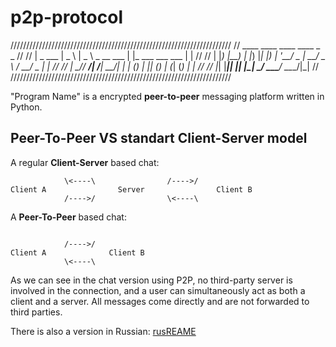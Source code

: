 # p2p-protocol

//////////////////////////////////////////////////////////////////////
//    ____ ____  ____       ____            _                  _    //
//   |  _ \___ \|  _ \     |  _ \ _ __ ___ | |_ ___   ___ ___ | |   //
//   | |_) |__) | |_) |____| |_) | '__/ _ \| __/ _ \ / __/ _ \| |   //
//   |  __// __/|  __/_____|  __/| | | (_) | || (_) | (_| (_) | |   //
//   |_|  |_____|_|        |_|   |_|  \___/ \__\___/ \___\___/|_|   //
//////////////////////////////////////////////////////////////////////

"Program Name" is a encrypted **peer-to-peer** messaging platform written in Python.

## **Peer-To-Peer** VS standart **Client-Server** model

 A regular **Client-Server** based chat:
```
            \<----\                /---->/  
Client A                Server                Client B 
            /---->/                \<----\
```

 A **Peer-To-Peer** based chat:
```

            /---->/  
Client A              Client B 
            \<----\
```

As we can see in the chat version using P2P, no third-party server is involved in the connection, and a user can simultaneously act as both a client and a server.
All messages come directly and are not forwarded to third parties.


There is also a version in Russian:
[rusREAME](https://github.com/christossik333/p2p-protocol/blob/main/rusREADME.md)